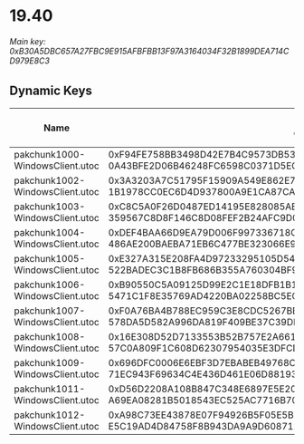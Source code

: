 # 19.40

###### *Main key: 0xB30A5DBC657A27FBC9E915AFBFBB13F97A3164034F32B1899DEA714CD979E8C3*

## Dynamic Keys

| Name                            | Key</br>GUID                                                                                            | High Res Textures |
|---------------------------------|---------------------------------------------------------------------------------------------------------|-------------------|
| pakchunk1000-WindowsClient.utoc | 0xF94FE758BB3498D42E7B4C9573DB5369117EDAAAEFCDD299CB1511F8CCD3BCC7</br>0A43BFE2D06B46248FC6598C0371D5EC | ❌                 |
| pakchunk1002-WindowsClient.utoc | 0x3A3203A7C51795F15909A549E862E730CFBDF1569B8C3EC407727B6A1891364D</br>1B1978CC0EC6D4D937800A9E1CA87CA0 | ❌                 |
| pakchunk1003-WindowsClient.utoc | 0xC8C5A0F26D0487ED14195E828085AB5EC24C3D3FD6C3CFD06B746560FA3F6C64</br>359567C8D8F146C8D08FEF2B24AFC9D0 | ❌                 |
| pakchunk1004-WindowsClient.utoc | 0xDEF4BAA66D9EA79D006F997336718C96E3342982458946E9D8CB8171A86E8854</br>486AE200BAEBA71EB6C477BE323066E9 | ❌                 |
| pakchunk1005-WindowsClient.utoc | 0xE327A315E208FA4D97233295105D543D73C78CC6A64A51C81258C34E8365CEFC</br>522BADEC3C1B8FB686B355A760304BF9 | ❌                 |
| pakchunk1006-WindowsClient.utoc | 0xB90550C5A09125D99E2C1E18DFB1B17B07CFB57A375D7E0D649980F42D33F7C1</br>5471C1F8E35769AD4220BA02258BC5EC | ❌                 |
| pakchunk1007-WindowsClient.utoc | 0xF0A76BA4B788EC959C3E8CDC5267BB92F495860AB1C26474FDA87887E9C258BB</br>578DA5D582A996DA819F409BE37C39DB | ❌                 |
| pakchunk1008-WindowsClient.utoc | 0x16E308D52D7133553B52B757E2A6613EAEFBEBBE0957E115E075AC9F9F5B99B1</br>57C0A809F1C608D62307954035E3DFCD | ❌                 |
| pakchunk1009-WindowsClient.utoc | 0x696DFC0006E6EBF3D7EBABEB49768C4CE39BD27C9DA041214698416C364E6E62</br>71EC943F69634C4E436D461E06D88193 | ❌                 |
| pakchunk1011-WindowsClient.utoc | 0xD56D2208A108B847C348E6897E5E20404A5E9C32A32D0180A2F3F72D673F153C</br>A69EA08281B5018543EC525AC7716B70 | ❌                 |
| pakchunk1012-WindowsClient.utoc | 0xA98C73EE43878E07F94926B5F05E5B7082F59CB0F49FA303D6F504D7E4B03F4F</br>E5C19AD4D84758F8B943DA9A9D608712 | ❌                 |
